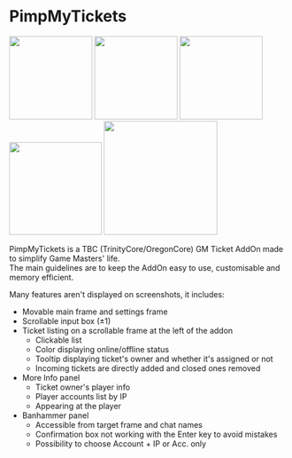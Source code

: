 # PimpMyTickets
<p align="left">
  <img src="http://i.imgur.com/m7d1FDC.png" width="150"/>
  <img src="http://i.imgur.com/XGTwZVk.png" width="150"/>
  <img src="http://i.imgur.com/1yfOySR.png" width="150"/>
  <img src="http://i.imgur.com/S8Foidy.png" width="167"/>
  <img src="http://i.imgur.com/abYICuD.png" width="205"/>
</p>

PimpMyTickets is a TBC (TrinityCore/OregonCore) GM Ticket AddOn made to simplify Game Masters' life.  
The main guidelines are to keep the AddOn easy to use, customisable and memory efficient.  


Many features aren't displayed on screenshots, it includes:
<ul>
<li>Movable main frame and settings frame</li>
  <li>Scrollable input box (±1)</li>
  <li>Ticket listing on a scrollable frame at the left of the addon
    <ul>
    <li>Clickable list</li>
    <li>Color displaying online/offline status</li>
    <li>Tooltip displaying ticket's owner and whether it's assigned or not</li>
    <li>Incoming tickets are directly added and closed ones removed</li>
    </ul>
  </li>
  <li>More Info panel
    <ul>
    <li>Ticket owner's player info</li>
    <li>Player accounts list by IP</li>
    <li>Appearing at the player</li>
    </ul>
  </li>
  <li>Banhammer panel
    <ul>
    <li>Accessible from target frame and chat names</li>
    <li>Confirmation box not working with the Enter key to avoid mistakes</li>
    <li>Possibility to choose Account + IP or Acc. only</li>
    </ul>
  </li>
</ul>

